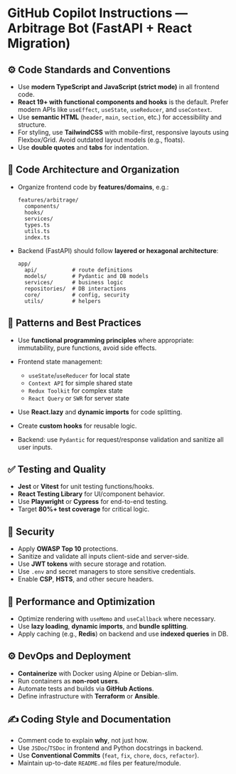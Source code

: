 # GitHub Copilot Instructions — Arbitrage Bot (FastAPI + React Migration)

## ⚙️ Code Standards and Conventions

* Use **modern TypeScript and JavaScript (strict mode)** in all frontend code.
* **React 19+ with functional components and hooks** is the default. Prefer modern APIs like `useEffect`, `useState`, `useReducer`, and `useContext`.
* Use **semantic HTML** (`header`, `main`, `section`, etc.) for accessibility and structure.
* For styling, use **TailwindCSS** with mobile-first, responsive layouts using Flexbox/Grid. Avoid outdated layout models (e.g., floats).
* Use **double quotes** and **tabs** for indentation.

## 🧱 Code Architecture and Organization

* Organize frontend code by **features/domains**, e.g.:

  ```
  features/arbitrage/
    components/
    hooks/
    services/
    types.ts
    utils.ts
    index.ts
  ```

* Backend (FastAPI) should follow **layered or hexagonal architecture**:

  ```
  app/
    api/           # route definitions
    models/        # Pydantic and DB models
    services/      # business logic
    repositories/  # DB interactions
    core/          # config, security
    utils/         # helpers
  ```

## 🧩 Patterns and Best Practices

* Use **functional programming principles** where appropriate: immutability, pure functions, avoid side effects.
* Frontend state management:

  * `useState`/`useReducer` for local state
  * `Context API` for simple shared state
  * `Redux Toolkit` for complex state
  * `React Query` or `SWR` for server state
* Use **React.lazy** and **dynamic imports** for code splitting.
* Create **custom hooks** for reusable logic.
* Backend: use `Pydantic` for request/response validation and sanitize all user inputs.

## ✅ Testing and Quality

* **Jest** or **Vitest** for unit testing functions/hooks.
* **React Testing Library** for UI/component behavior.
* Use **Playwright** or **Cypress** for end-to-end testing.
* Target **80%+ test coverage** for critical logic.

## 🔐 Security

* Apply **OWASP Top 10** protections.
* Sanitize and validate all inputs client-side and server-side.
* Use **JWT tokens** with secure storage and rotation.
* Use `.env` and secret managers to store sensitive credentials.
* Enable **CSP**, **HSTS**, and other secure headers.

## 🚀 Performance and Optimization

* Optimize rendering with `useMemo` and `useCallback` where necessary.
* Use **lazy loading**, **dynamic imports**, and **bundle splitting**.
* Apply caching (e.g., **Redis**) on backend and use **indexed queries** in DB.

## ⚙️ DevOps and Deployment

* **Containerize** with Docker using Alpine or Debian-slim.
* Run containers as **non-root users**.
* Automate tests and builds via **GitHub Actions**.
* Define infrastructure with **Terraform** or **Ansible**.

## ✍️ Coding Style and Documentation

* Comment code to explain **why**, not just how.
* Use `JSDoc`/`TSDoc` in frontend and Python docstrings in backend.
* Use **Conventional Commits** (`feat`, `fix`, `chore`, `docs`, `refactor`).
* Maintain up-to-date `README.md` files per feature/module.
